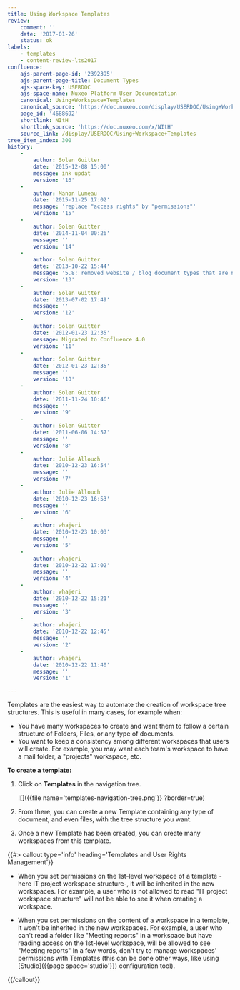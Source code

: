 ```yaml
---
title: Using Workspace Templates
review:
    comment: ''
    date: '2017-01-26'
    status: ok
labels:
    - templates
    - content-review-lts2017
confluence:
    ajs-parent-page-id: '2392395'
    ajs-parent-page-title: Document Types
    ajs-space-key: USERDOC
    ajs-space-name: Nuxeo Platform User Documentation
    canonical: Using+Workspace+Templates
    canonical_source: 'https://doc.nuxeo.com/display/USERDOC/Using+Workspace+Templates'
    page_id: '4688692'
    shortlink: NItH
    shortlink_source: 'https://doc.nuxeo.com/x/NItH'
    source_link: /display/USERDOC/Using+Workspace+Templates
tree_item_index: 300
history:
    - 
        author: Solen Guitter
        date: '2015-12-08 15:00'
        message: ink updat
        version: '16'
    - 
        author: Manon Lumeau
        date: '2015-11-25 17:02'
        message: 'replace "access rights" by "permissions"'
        version: '15'
    - 
        author: Solen Guitter
        date: '2014-11-04 00:26'
        message: ''
        version: '14'
    - 
        author: Solen Guitter
        date: '2013-10-22 15:44'
        message: '5.8: removed website / blog document types that are now in an addon'
        version: '13'
    - 
        author: Solen Guitter
        date: '2013-07-02 17:49'
        message: ''
        version: '12'
    - 
        author: Solen Guitter
        date: '2012-01-23 12:35'
        message: Migrated to Confluence 4.0
        version: '11'
    - 
        author: Solen Guitter
        date: '2012-01-23 12:35'
        message: ''
        version: '10'
    - 
        author: Solen Guitter
        date: '2011-11-24 10:46'
        message: ''
        version: '9'
    - 
        author: Solen Guitter
        date: '2011-06-06 14:57'
        message: ''
        version: '8'
    - 
        author: Julie Allouch
        date: '2010-12-23 16:54'
        message: ''
        version: '7'
    - 
        author: Julie Allouch
        date: '2010-12-23 16:53'
        message: ''
        version: '6'
    - 
        author: whajeri
        date: '2010-12-23 10:03'
        message: ''
        version: '5'
    - 
        author: whajeri
        date: '2010-12-22 17:02'
        message: ''
        version: '4'
    - 
        author: whajeri
        date: '2010-12-22 15:21'
        message: ''
        version: '3'
    - 
        author: whajeri
        date: '2010-12-22 12:45'
        message: ''
        version: '2'
    - 
        author: whajeri
        date: '2010-12-22 11:40'
        message: ''
        version: '1'

---
```

Templates are the easiest way to automate the creation of workspace tree structures. This is useful in many cases, for example when:

*   You have many workspaces to create and want them to follow a certain structure of Folders, Files, or any type of documents.
*   You want to keep a consistency among different workspaces that users will create. For example, you may want each team's workspace to have a mail folder, a "projects" workspace, etc.

**To create a template:**

1.  Click on **Templates** in the navigation tree.

    ![]({{file name='templates-navigation-tree.png'}} ?border=true)
2.  From there, you can create a new Template containing any type of document, and even files, with the tree structure you want.
3.  Once a new Template has been created, you can create many workspaces from this template.

{{#> callout type='info' heading='Templates and User Rights Management'}}

*   When you set permissions on the 1st-level workspace of a template - here IT project workspace structure-, it will be inherited in the new workspaces. For example, a user who is not allowed to read "IT project workspace structure" will not be able to see it when creating a workspace.

*   When you set permissions on the content of a workspace in a template, it won't be inherited in the new workspaces. For example, a user who can't read a folder like "Meeting reports" in a workspace but have reading access on the 1st-level workspace, will be allowed to see "Meeting reports"
    In a few words, don't try to manage workspaces' permissions with Templates (this can be done other ways, like using [Studio]({{page space='studio'}}) configuration tool).

{{/callout}}
